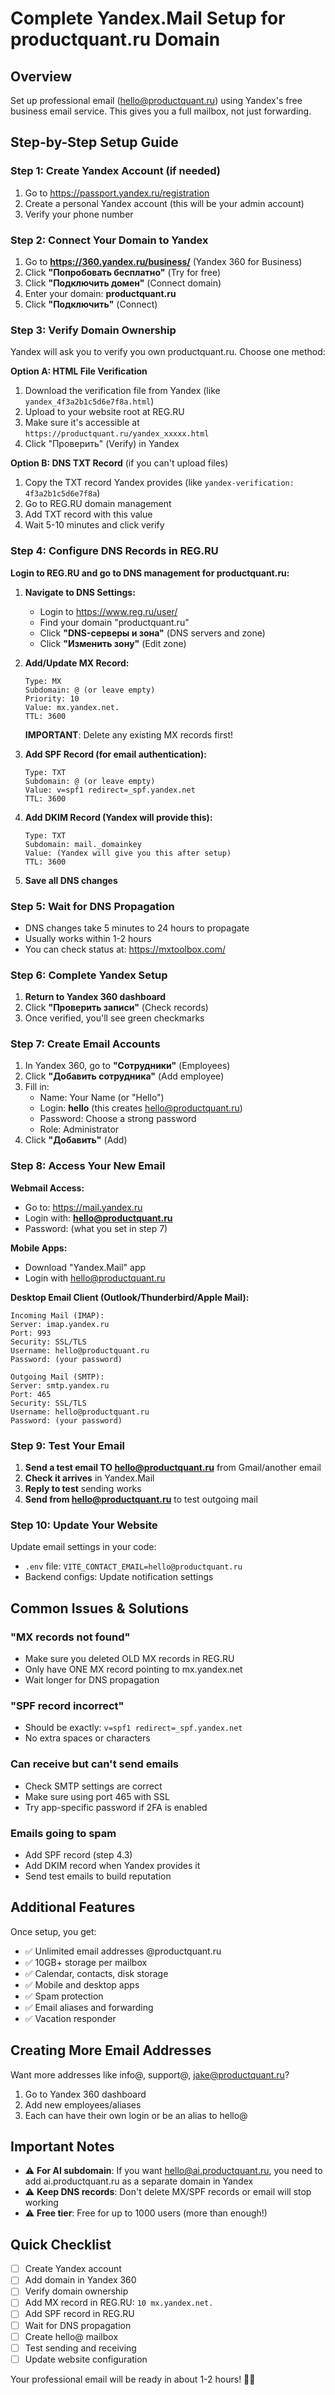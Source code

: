 # Complete Yandex.Mail Setup for productquant.ru Domain

## Overview
Set up professional email (hello@productquant.ru) using Yandex's free business email service. This gives you a full mailbox, not just forwarding.

## Step-by-Step Setup Guide

### Step 1: Create Yandex Account (if needed)
1. Go to https://passport.yandex.ru/registration
2. Create a personal Yandex account (this will be your admin account)
3. Verify your phone number

### Step 2: Connect Your Domain to Yandex
1. Go to **https://360.yandex.ru/business/** (Yandex 360 for Business)
2. Click **"Попробовать бесплатно"** (Try for free)
3. Click **"Подключить домен"** (Connect domain)
4. Enter your domain: **productquant.ru**
5. Click **"Подключить"** (Connect)

### Step 3: Verify Domain Ownership
Yandex will ask you to verify you own productquant.ru. Choose one method:

**Option A: HTML File Verification**
1. Download the verification file from Yandex (like `yandex_4f3a2b1c5d6e7f8a.html`)
2. Upload to your website root at REG.RU
3. Make sure it's accessible at `https://productquant.ru/yandex_xxxxx.html`
4. Click "Проверить" (Verify) in Yandex

**Option B: DNS TXT Record** (if you can't upload files)
1. Copy the TXT record Yandex provides (like `yandex-verification: 4f3a2b1c5d6e7f8a`)
2. Go to REG.RU domain management
3. Add TXT record with this value
4. Wait 5-10 minutes and click verify

### Step 4: Configure DNS Records in REG.RU

**Login to REG.RU and go to DNS management for productquant.ru:**

1. **Navigate to DNS Settings:**
   - Login to https://www.reg.ru/user/
   - Find your domain "productquant.ru"
   - Click **"DNS-серверы и зона"** (DNS servers and zone)
   - Click **"Изменить зону"** (Edit zone)

2. **Add/Update MX Record:**
   ```
   Type: MX
   Subdomain: @ (or leave empty)
   Priority: 10
   Value: mx.yandex.net.
   TTL: 3600
   ```
   
   **IMPORTANT**: Delete any existing MX records first!

3. **Add SPF Record (for email authentication):**
   ```
   Type: TXT
   Subdomain: @ (or leave empty)
   Value: v=spf1 redirect=_spf.yandex.net
   TTL: 3600
   ```

4. **Add DKIM Record (Yandex will provide this):**
   ```
   Type: TXT
   Subdomain: mail._domainkey
   Value: (Yandex will give you this after setup)
   TTL: 3600
   ```

5. **Save all DNS changes**

### Step 5: Wait for DNS Propagation
- DNS changes take 5 minutes to 24 hours to propagate
- Usually works within 1-2 hours
- You can check status at: https://mxtoolbox.com/

### Step 6: Complete Yandex Setup

1. **Return to Yandex 360 dashboard**
2. Click **"Проверить записи"** (Check records)
3. Once verified, you'll see green checkmarks

### Step 7: Create Email Accounts

1. In Yandex 360, go to **"Сотрудники"** (Employees)
2. Click **"Добавить сотрудника"** (Add employee)
3. Fill in:
   - Name: Your Name (or "Hello")
   - Login: **hello** (this creates hello@productquant.ru)
   - Password: Choose a strong password
   - Role: Administrator
4. Click **"Добавить"** (Add)

### Step 8: Access Your New Email

**Webmail Access:**
- Go to: https://mail.yandex.ru
- Login with: **hello@productquant.ru**
- Password: (what you set in step 7)

**Mobile Apps:**
- Download "Yandex.Mail" app
- Login with hello@productquant.ru

**Desktop Email Client (Outlook/Thunderbird/Apple Mail):**
```
Incoming Mail (IMAP):
Server: imap.yandex.ru
Port: 993
Security: SSL/TLS
Username: hello@productquant.ru
Password: (your password)

Outgoing Mail (SMTP):
Server: smtp.yandex.ru
Port: 465
Security: SSL/TLS
Username: hello@productquant.ru
Password: (your password)
```

### Step 9: Test Your Email

1. **Send a test email TO hello@productquant.ru** from Gmail/another email
2. **Check it arrives** in Yandex.Mail
3. **Reply to test** sending works
4. **Send from hello@productquant.ru** to test outgoing mail

### Step 10: Update Your Website

Update email settings in your code:
- `.env` file: `VITE_CONTACT_EMAIL=hello@productquant.ru`
- Backend configs: Update notification settings

## Common Issues & Solutions

### "MX records not found"
- Make sure you deleted OLD MX records in REG.RU
- Only have ONE MX record pointing to mx.yandex.net
- Wait longer for DNS propagation

### "SPF record incorrect"
- Should be exactly: `v=spf1 redirect=_spf.yandex.net`
- No extra spaces or characters

### Can receive but can't send emails
- Check SMTP settings are correct
- Make sure using port 465 with SSL
- Try app-specific password if 2FA is enabled

### Emails going to spam
- Add SPF record (step 4.3)
- Add DKIM record when Yandex provides it
- Send test emails to build reputation

## Additional Features

Once setup, you get:
- ✅ Unlimited email addresses @productquant.ru
- ✅ 10GB+ storage per mailbox
- ✅ Calendar, contacts, disk storage
- ✅ Mobile and desktop apps
- ✅ Spam protection
- ✅ Email aliases and forwarding
- ✅ Vacation responder

## Creating More Email Addresses

Want more addresses like info@, support@, jake@productquant.ru?

1. Go to Yandex 360 dashboard
2. Add new employees/aliases
3. Each can have their own login or be an alias to hello@

## Important Notes

- ⚠️ **For AI subdomain**: If you want hello@ai.productquant.ru, you need to add ai.productquant.ru as a separate domain in Yandex
- ⚠️ **Keep DNS records**: Don't delete MX/SPF records or email will stop working
- ⚠️ **Free tier**: Free for up to 1000 users (more than enough!)

## Quick Checklist

- [ ] Create Yandex account
- [ ] Add domain in Yandex 360
- [ ] Verify domain ownership
- [ ] Add MX record in REG.RU: `10 mx.yandex.net.`
- [ ] Add SPF record in REG.RU
- [ ] Wait for DNS propagation
- [ ] Create hello@ mailbox
- [ ] Test sending and receiving
- [ ] Update website configuration

Your professional email will be ready in about 1-2 hours! 📧🚀